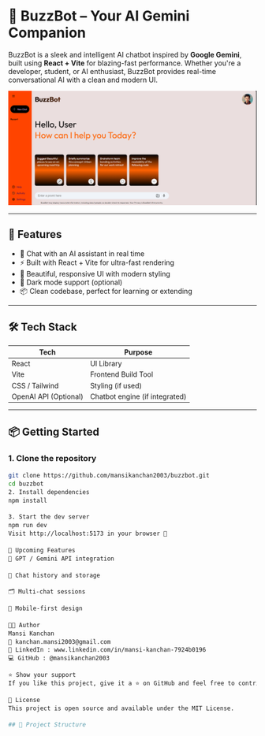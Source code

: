 # 🤖 BuzzBot – Your AI Gemini Companion

BuzzBot is a sleek and intelligent AI chatbot inspired by **Google Gemini**, built using **React + Vite** for blazing-fast performance. Whether you're a developer, student, or AI enthusiast, BuzzBot provides real-time conversational AI with a clean and modern UI.

![BuzzBot Screenshot](./Buzzbot.png) 

---

## 🚀 Features

- 💬 Chat with an AI assistant in real time
- ⚡ Built with React + Vite for ultra-fast rendering
- 🎨 Beautiful, responsive UI with modern styling
- 🌙 Dark mode support (optional)
- 📦 Clean codebase, perfect for learning or extending

---

## 🛠️ Tech Stack

| Tech        | Purpose                |
|-------------|------------------------|
| React       | UI Library             |
| Vite        | Frontend Build Tool    |
| CSS / Tailwind | Styling (if used)      |
| OpenAI API (Optional) | Chatbot engine (if integrated) |

---

## 📦 Getting Started

### 1. Clone the repository
```bash
git clone https://github.com/mansikanchan2003/buzzbot.git
cd buzzbot
2. Install dependencies
npm install

3. Start the dev server
npm run dev
Visit http://localhost:5173 in your browser 🎉

🎯 Upcoming Features
🧠 GPT / Gemini API integration

💾 Chat history and storage

🗂️ Multi-chat sessions

📱 Mobile-first design

👩‍💻 Author
Mansi Kanchan
📧 kanchan.mansi2003@gmail.com
🔗 LinkedIn : www.linkedin.com/in/mansi-kanchan-7924b0196
💻 GitHub : @mansikanchan2003

⭐ Show your support
If you like this project, give it a ⭐ on GitHub and feel free to contribute!

📝 License
This project is open source and available under the MIT License.

## 📂 Project Structure

